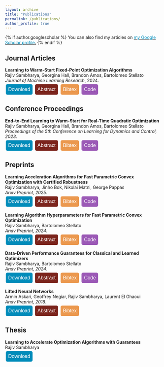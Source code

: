 ```yaml
---
layout: archive
title: "Publications"
permalink: /publications/
author_profile: true
---
```


<style>
.button {
  background-color: #4CAF50; /* Green */
  border: none;
  color: white;
  padding: 8px 8px;
  text-align: center;
  text-decoration: none;
  display: inline-block;
  font-size: 16px;
  margin: 4px 2px;
  cursor: pointer;
  border-radius: 5px;
}

.button2 {background-color: #008CBA;} /* Blue */
.button4 {background-color: #7B241C;} /* Red */ 
.button3 {background-color: #9B59B6 ;} /* Purple */ 
.button5 {background-color:#EB984E;} /* Orange-brown */
.button6 {background-color:#58D68D;} /* Green */
.button7 {background-color:#1F77B4; color:#1F77B4} /* Blue */
.button8 {background-color:#FF7F0E; color:#FF7F0E} /* Orange */
.button9 {background-color:#2CA02C; color:#2CA02C} /* Green */
.button10 {background-color:black; color:black} /* Black */
.button11 {background-color:#BF00BF; color:#BF00BF} /* Magenta */


a:link {
  color: #008CBA;
  background-color: white;
  text-decoration: none;
}
a:visited {
  color: #008CBA;
  background-color: white;
  text-decoration: none;
}
a:hover {
  color: #008CBA;
  background-color: white;
  text-decoration: none;
}
a:active {
  color: #008CBA;
  background-color: white;
  text-decoration: none;
}
</style>


{% if author.googlescholar %}
  You can also find my articles on <u><a href="{{author.googlescholar}}">my Google Scholar profile</a>.</u>
{% endif %}

## Journal Articles

**Learning to Warm-Start Fixed-Point Optimization Algorithms**\
Rajiv Sambharya, Georgina Hall, Brandon Amos, Bartolomeo Stellato\
*Journal of Machine Learning Research*, 2024.\
<a href="https://jmlr.org/papers/volume25/23-1174/23-1174.pdf">
<button class="button button2">
Download
</button>
</a>
<a href='javascript:;'
onclick='$("#abs_l2ws_fp").toggle()'>
<button class="button button4">
Abstract
</button>
</a>
<a href='javascript:;'
onclick='$("#bib_l2ws_fp").toggle()'>
<button class="button button5">
Bibtex
</button>
</a>
<a href="https://github.com/stellatogrp/l2ws_fixed_point">
<button class="button button3">
Code
</button>
</a>

<div id="abs_l2ws_fp" style="text-align: justify; display: none; color: white; background-color: #7B241C" markdown="1">
We introduce a machine-learning framework to warm-start fixed-point optimization algorithms. Our architecture consists of a neural network mapping problem parameters to warm starts, followed by a predefined number of fixed-point iterations. We propose two loss functions designed to either minimize the fixed-point residual or the distance to a ground truth solution. In this way, the neural network predicts warm starts with the end-to-end goal of minimizing the downstream loss. An important feature of our architecture is its flexibility, in that it can predict a warm start for fixed-point algorithms run for any number of steps, without being limited to the number of steps it has been trained on. We provide PAC-Bayes generalization bounds on unseen data for common classes of fixed-point operators: contractive, linearly convergent, and averaged. Applying this framework to well-known applications in control, statistics, and signal processing, we observe a significant reduction in the number of iterations and solution time required to solve these problems, through learned warm starts.
</div>

<div id="bib_l2ws_fp" style="text-align: justify; display: none; color: white; background-color: #EB984E" markdown="1">
<pre>@article{JMLR:v25:23-1174,
  author  = {Rajiv Sambharya and Georgina Hall and Brandon Amos and Bartolomeo Stellato},
  title   = {Learning to Warm-Start Fixed-Point Optimization Algorithms},
  journal = {Journal of Machine Learning Research},
  year    = {2024},
  volume  = {25},
  number  = {166},
  pages   = {1--46},
  url     = {http://jmlr.org/papers/v25/23-1174.html}
}
}</pre>
</div>


## Conference Proceedings

**End-to-End Learning to Warm-Start for Real-Time Quadratic Optimization**\
Rajiv Sambharya, Georgina Hall, Brandon Amos, Bartolomeo Stellato\
*Proceedings of the 5th Conference on Learning for Dynamics and Control, 2023*.\
<a href="https://proceedings.mlr.press/v211/sambharya23a/sambharya23a.pdf">
<button class="button button2">
 Download
</button>
</a>
<a href='javascript:;'
onclick='$("#abs_e2e_qp").toggle()'>
<button class="button button4">
Abstract
</button>
</a>
<a href='javascript:;'
onclick='$("#bib_e2e_qp").toggle()'>
<button class="button button5">
Bibtex
</button>
</a>
<a href="https://github.com/stellatogrp/l2ws">
<button class="button button3">
Code
</button>
</a>



<div id="abs_e2e_qp" style="text-align: justify; display: none; color: white; background-color: #7B241C" markdown="1">
First-order methods are widely used to solve convex quadratic 
programs (QPs) in real-time applications because of their low
 per-iteration cost. However, they can suffer from slow convergence 
 to accurate solutions. In this paper, we present a framework which 
 learns an effective warm-start for a popular first-order method in 
 real-time applications, Douglas-Rachford (DR) splitting, across a family
 of parametric QPs. This framework consists of two modules: a 
 feedforward neural network block, which takes as input the parameters of the QP and outputs a warm-start, and a block which performs a 
fixed number of iterations of DR splitting from this warm-start and outputs a candidate solution. A key feature of our framework is its ability to do end-to-end
learning as we differentiate through the DR iterations. To illustrate the effectiveness
of our method, we provide generalization bounds (based on Rademacher complexity)
that improve with the number of training problems and number of iterations simultaneously. We further apply our method to three real-time applications and observe that, by learning good warm-starts, we are able to significantly reduce the number of
iterations required to obtain high-quality solutions.
</div>
    
<div id="bib_e2e_qp" style="text-align: justify; display: none; color: white; background-color: #EB984E" markdown="1">
<pre>@misc{sambharya_2022_endtoend,
      title={End-to-End Learning to Warm-Start for Real-Time Quadratic Optimization}, 
      author={Rajiv Sambharya and Georgina Hall and Brandon Amos and Bartolomeo Stellato},
      year={2022},
      eprint={2212.08260},
      archivePrefix={arXiv},
      primaryClass={math.OC}
}
</pre>
</div>


<div id="synopsis_e2e_qp" style="text-align: justify; display: none; color: black; background-color: white" markdown="1">
<img src="https://www.do-mpc.com/en/latest/_images/oscillating_masses.png" width="500" 
     height="600" />
     
Consider a system of many masses and springs where the masses have actuators that we can control. The goal is to control the system so that it tracks a reference trajectory. Specifically, we aim to solve the convex optimization problem,

<img src="{{rajivsambharya.github.io}}/images/osc_mass_prob.jpg" width="400" 
     height="500"/>

where the $x_t$'s are the states and the $u_t$'s are the controls.

In the model predictive control paradigm, we solve this problem for some horizon length and implement the first control, $u_0$. After this, we resolve the problem where only the initial state parameter, $\theta = x_\{\rm{init}\}$, changes. Since we need to solve this problem many times, we will have an abundance of data to use. Standard optimization techniques don't capitalize on this data. In our work, we learn a good warm-start for Douglas-Rachford (DR) splitting from this data.

<img src="{{rajivsambharya.github.io}}/images/learning_framework_diagram.jpg" width="500" 
     height="600"/>
     
Left: standard DR splitting which maps parameter $\theta$ and initialization $z^0$ to an approximate solution $z^k(\theta)$. 
Right: Proposed learning framework consisting of two modules.
The first module is the neural network (NN) block which maps the parameter $\theta$ to a warm-start $z^k_{\mathcal{W}}(\theta)$. 
The weights of the NN, denoted by $\mathcal{W}$, are the only variables we optimize over. 
The second module runs $k$ iterations of DR splitting (which also depend on $\theta$) starting with the warm-start $z^k_{\mathcal{W}}(\theta)$ and returning a candidate solution $z^k_{\mathcal{W}}(\theta)$. 
We backpropagate from the loss $\ell_{\theta}(z^k_{\mathcal{W}}(\theta))$ through the DR iterates to learn the optimal weights $\mathcal{W}$.


<img src="{{rajivsambharya.github.io}}/images/osc_mass_eval.jpg" width="500" 
     height="600"/>
     
<button class="button button10"> o </button> no warm-start <button class="button button11"> o </button>  nearest neighbor warm-start 

learned warm-start with $k = $ {
<button class="button button7">  o </button> $5$
<button class="button button8"> o </button> $15$
<button class="button button9">  o </button>$50$ }

        
We plot the test fixed point residuals for different warm-starts of DR splitting.
We train our architecture with $k=5,15,$ and $50$ DR iterations.
We compare our results against a random initialization (black) and against warm-starting DR splitting with the nearest neighbor from the train set (magenta).
We combine operator theory and Rademacher complexity theory to provide generalization bounds that depend on both the number of evaluation iterations, $k$ and the number of training problems.

</div>

## Preprints

**Learning Acceleration Algorithms for Fast Parametric Convex Optimization with Certified Robustness**\
Rajiv Sambharya, Jinho Bok, Nikolai Matni, George Pappas\
*Arxiv Preprint, 2025*.\
<a href="https://arxiv.org/pdf/2507.16264">
<button class="button button2">
Download
</button>
</a>
<a href='javascript:;'
onclick='$("#abs_lah").toggle()'>
<button class="button button4">
Abstract
</button>
</a>
<a href='javascript:;'
onclick='$("#bib_lah").toggle()'>
<button class="button button5">
Bibtex
</button>
</a>
<a href="https://github.com/stellatogrp/dataDrivenOptimizerGuarantees">
<button class="button button3">
Code
</button>
</a>


<div id="abs_lah" style="text-align: justify; display: none; color: white; background-color: #7B241C" markdown="1">
We develop a machine-learning framework to learn hyperparameter sequences for accelerated first-order methods (e.g., the step size and momentum sequences in accelerated gradient descent) to quickly solve parametric convex optimization problems with certified robustness. We obtain a strong form of robustness guarantee -- certification of worst-case performance over all parameters within a set after a given number of iterations -- through regularization-based training. The regularization term is derived from the performance estimation problem (PEP) framework based on semidefinite programming, in which the hyperparameters appear as problem data. We show how to use gradient-based training to learn the hyperparameters for several first-order methods: accelerated versions of gradient descent, proximal gradient descent, and alternating direction method of multipliers. Through various numerical examples from signal processing, control, and statistics, we demonstrate that the quality of the solution can be dramatically improved within a budget of iterations, while also maintaining strong robustness guarantees. Notably, our approach is highly data-efficient in that we only use ten training instances in all of the numerical examples.
</div>

<div id="bib_lah" style="text-align: justify; display: none; color: white; background-color: #EB984E" markdown="1">
<pre>@article{sambharya2024lah,
  title={Learning Acceleration Algorithms for Fast Parametric Convex Optimization with Certified Robustness},
  author={Sambharya, Rajiv and Bok, Jinho and Matni, Nikolai and Pappas, George},
  journal={arXiv preprint arXiv:2507.16264},
  year={2025}
}</pre>
</div>

**Learning Algorithm Hyperparameters for Fast Parametric Convex Optimization**\
Rajiv Sambharya, Bartolomeo Stellato\
*Arxiv Preprint, 2024*.\
<a href="https://arxiv.org/pdf/2411.15717">
<button class="button button2">
Download
</button>
</a>
<a href='javascript:;'
onclick='$("#abs_lah").toggle()'>
<button class="button button4">
Abstract
</button>
</a>
<a href='javascript:;'
onclick='$("#bib_lah").toggle()'>
<button class="button button5">
Bibtex
</button>
</a>
<a href="https://github.com/stellatogrp/dataDrivenOptimizerGuarantees">
<button class="button button3">
Code
</button>
</a>


<div id="abs_lah" style="text-align: justify; display: none; color: white; background-color: #7B241C" markdown="1">
We introduce a machine-learning framework to learn the hyperparameter sequence of first-order methods (e.g., the step sizes in gradient descent) to quickly solve parametric convex optimization problems. Our computational architecture amounts to running fixed-point iterations where the hyperparameters are the same across all parametric instances and consists of two phases. In the first step-varying phase the hyperparameters vary across iterations, while in the second steady-state phase the hyperparameters are constant across iterations. Our learned optimizer is flexible in that it can be evaluated on any number of iterations and is guaranteed to converge to an optimal solution. To train, we minimize the mean square error to a ground truth solution. In the case of gradient descent, the one-step optimal step size is the solution to a least squares problem, and in the case of unconstrained quadratic minimization, we can compute the two and three-step optimal solutions in closed-form. In other cases, we backpropagate through the algorithm steps to minimize the training objective after a given number of steps. We show how to learn hyperparameters for several popular algorithms: gradient descent, proximal gradient descent, and two ADMM-based solvers: OSQP and SCS. We use a sample convergence bound to obtain generalization guarantees for the performance of our learned algorithm for unseen data, providing both lower and upper bounds. We showcase the effectiveness of our method with many examples, including ones from control, signal processing, and machine learning. Remarkably, our approach is highly data-efficient in that we only use 10 problem instances to train the hyperparameters in all of our examples.
</div>

<div id="bib_lah" style="text-align: justify; display: none; color: white; background-color: #EB984E" markdown="1">
<pre>@article{sambharya2024lah,
  title={Learning Algorithm Hyperparameters for Fast Parametric Convex Optimization},
  author={Sambharya, Rajiv and Stellato, Bartolomeo},
  journal={arXiv preprint arXiv:2411.15717},
  year={2024}
}</pre>
</div>

**Data-Driven Performance Guarantees for Classical and Learned Optimizers**\
Rajiv Sambharya, Bartolomeo Stellato\
*Arxiv Preprint, 2024*.\
<a href="https://arxiv.org/pdf/2404.13831.pdf">
<button class="button button2">
Download
</button>
</a>
<a href='javascript:;'
onclick='$("#abs_data_driven_guarantees").toggle()'>
<button class="button button4">
Abstract
</button>
</a>
<a href='javascript:;'
onclick='$("#bib_data_driven_guarantees").toggle()'>
<button class="button button5">
Bibtex
</button>
</a>
<a href="https://github.com/stellatogrp/dataDrivenOptimizerGuarantees">
<button class="button button3">
Code
</button>
</a>


<div id="abs_data_driven_guarantees" style="text-align: justify; display: none; color: white; background-color: #7B241C" markdown="1">
We introduce a data-driven approach to analyze the performance of continuous optimization algorithms using generalization guarantees from statistical learning theory. We study classical and learned optimizers to solve families of parametric optimization problems. We build generalization guarantees for classical optimizers, using a sample convergence bound, and for learned optimizers, using the Probably Approximately Correct (PAC)-Bayes framework. To train learned optimizers, we use a gradient-based algorithm to directly minimize the PAC-Bayes upper bound. Numerical experiments in signal processing, control, and meta-learning showcase the ability of our framework to provide strong generalization guarantees for both classical and learned optimizers given a fixed budget of iterations. For classical optimizers, our bounds are much tighter than those that worst-case guarantees provide. For learned optimizers, our bounds outperform the empirical outcomes observed in their non-learned counterparts.
</div>


<div id="bib_data_driven_guarantees" style="text-align: justify; display: none; color: white; background-color: #EB984E" markdown="1">
<pre>@article{sambharya2024data,
  title={Data-Driven Performance Guarantees for Classical and Learned Optimizers},
  author={Sambharya, Rajiv and Stellato, Bartolomeo},
  journal={arXiv preprint arXiv:2404.13831},
  year={2024}
}</pre>
</div>



**Lifted Neural Networks**\
Armin Askari, Geoffrey Negiar, Rajiv Sambharya, Laurent El Ghaoui\
*Arxiv Preprint, 2018*.\
<a href="https://arxiv.org/pdf/1805.01532.pdf">
<button class="button button2">
Download
</button>
</a>
<a href='javascript:;'
onclick='$("#abs_lifted_nn").toggle()'>
<button class="button button4">
Abstract
</button>
</a>
<a href='javascript:;'
onclick='$("#bib_lifted_nn").toggle()'>
<button class="button button5">
Bibtex
</button>
</a>

<div id="abs_lifted_nn" style="text-align: justify; display: none; color: white; background-color: #7B241C" markdown="1">
We describe a novel family of models of multi- layer feedforward neural networks in which the activation functions are encoded via penalties in the training problem. Our approach is based on representing a non-decreasing activation function as the argmin of an appropriate convex optimization problem. The new framework allows for algorithms such as block-coordinate descent methods to be applied, in which each step is composed of a simple (no hidden layer) supervised learning problem that is parallelizable across data points and/or layers. Experiments indicate that the pro- posed models provide excellent initial guesses for weights for standard neural networks. In addition, the model provides avenues for interesting extensions, such as robustness against noisy in- puts and optimizing over parameters in activation functions.
</div>

<div id="bib_lifted_nn" style="text-align: justify; display: none; color: white; background-color: #EB984E" markdown="1">
<pre>@misc{askari_lifted_nn,
  doi = {10.48550/ARXIV.1805.01532},
  url = {https://arxiv.org/abs/1805.01532},
  author = {Askari, Armin and Negiar, Geoffrey and Sambharya, Rajiv and Ghaoui, Laurent El},
  keywords = {Machine Learning (cs.LG), Machine Learning (stat.ML), FOS: Computer and information sciences, FOS: Computer and information sciences},
  title = {Lifted Neural Networks},
  publisher = {arXiv},
  year = {2018},
  copyright = {Creative Commons Attribution Share Alike 4.0 International}
}</pre>
</div>


## Thesis

**Learning to Accelerate Optimization Algorithms with Guarantees**\
Rajiv Sambharya\
<a href="https://dataspace.princeton.edu/handle/88435/dsp01zp38wh03k">
<button class="button button2">
Download
</button>
</a>

<div id="abs_thesis" style="text-align: justify; display: none; color: white; background-color: #7B241C" markdown="1">
	In many real-world scenarios, we need to repeatedly solve similar instances of a parametric optimization problem. Since these problems generally lack closed-form solutions, iterative algorithms are needed to solve them. Yet, due to the limited time available to compute solutions, in many applications, we can only afford to run a fixed number of iterations of these algorithms. This thesis focuses on developing methods that blend machine learning and optimization techniques to take advantage of the shared problem structure and solve these problems faster. We put an emphasis on providing guarantees for such methods. The first main chapter presents a machine-learning framework to warm-start fixed-point optimization algorithms. Our architecture consists of a neural network mapping problem parameters to warm starts, followed by a predefined number of fixed-point iterations. We guarantee convergence by construction and provide generalization bounds using Rademacher complexity and Probably Approximately Correct (PAC)-Bayes theory. Applying this framework to well-known applications in a variety of domains using several different fixed-point algorithms, we observe a significant reduction in the time needed to solve these problems. The second main chapter of this thesis presents a framework to learn the hyperparameters of fixed-point optimization algorithms. The learned hyperparameters are shared across all problem instances; they first vary across iterations and then after a predefined number of steps become constant across iterations. We provide convergence guarantees and generalization guarantees to unseen problem instances. We showcase the effectiveness and data-efficiency of our method with many examples across different fixed-point algorithms. The final main chapter introduces a data-driven approach to analyze the performance of continuous optimization algorithms using generalization guarantees from statistical learning theory. We build generalization guarantees for classical optimizers, using a sample convergence bound, and for learned optimizers, using the PAC-Bayes framework. To train learnedoptimizers, we use a gradient-based algorithm to directly minimize the PAC-Bayes upper bound. For classical optimizers, our bounds are much tighter than those that worst-case guarantees provide. For learned optimizers, our bounds outperform the empirical outcomes observed in their non-learned counterparts.
</div>


<div id="bib_thesis" style="text-align: justify; display: none; color: white; background-color: #EB984E" markdown="1">
<pre>@article{sambharya2024thesis,
  title={Learning to Accelerate Optimization Algorithms with Guarantees},
  author={Sambharya, Rajiv},
  school={Princeton University},
  type={phdthesis},
  year={2024}
}</pre>
</div>
